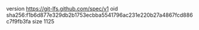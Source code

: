 version https://git-lfs.github.com/spec/v1
oid sha256:f1b6d877e329db2b1753ecbba5541796ac231e220b27a4867fcd886c7f9fb3fa
size 1125
